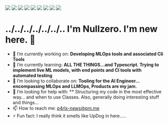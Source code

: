 <img src="https://img.shields.io/badge/VSCode-0078D4?style=for-the-badge&logo=visual%20studio%20code&logoColor=white" /> <img src="https://tinyurl.com/2p9ft7xf" /> <img src="https://img.shields.io/badge/Codecov-F01F7A?style=for-the-badge&logo=Codecov&logoColor=white" /> <img src="https://img.shields.io/badge/Weights_&_Biases-FFBE00?style=for-the-badge&logo=WeightsAndBiases&logoColor=white" /> <img src="https://img.shields.io/badge/MongoDB-4EA94B?style=for-the-badge&logo=mongodb&logoColor=white" /> <img src="https://img.shields.io/badge/Cypress-17202C?style=for-the-badge&logo=cypress&logoColor=white" /> <img src="https://img.shields.io/badge/Cucumber-43B02A?style=for-the-badge&logo=cucumber&logoColor=white" /> <img src="https://img.shields.io/badge/Python-FFD43B?style=for-the-badge&logo=python&logoColor=blue" /> <img src="https://img.shields.io/badge/scikit_learn-F7931E?style=for-the-badge&logo=scikit-learn&logoColor=white" />





# ../../../../../../.. I'm Nullzero. I'm new here. 👋

- 🔭 I’m currently working on:   **Developing MLOps tools and associated Cli Tools**
- 🌱 I’m currently learning:  **ALL THE THINGS...and Typescript. Trying to implement live ML models, with end points and CI tools with automated testing**
- 👯 I’m looking to collaborate on:  **Tooling for the AI Engineer... encompassing MLOps and LLMOps, Products are my jam.**
- 🤔 I’m looking for help with: ** Structuring my code in the most effective way... and when to use Classes. Also, generally doing interesting stuff and things...
- 📫 How to reach me:  p4rlx-news@pm.me
- ⚡ Fun fact:  I really think it smells like UpDog in here.....

